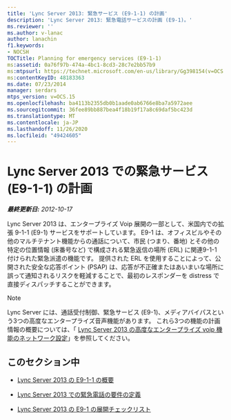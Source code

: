 ```yaml
---
title: 'Lync Server 2013: 緊急サービス (E9-1-1) の計画'
description: 'Lync Server 2013: 緊急電話サービスの計画 (E9-1)。'
ms.reviewer: ''
ms.author: v-lanac
author: lanachin
f1.keywords:
- NOCSH
TOCTitle: Planning for emergency services (E9-1-1)
ms:assetid: 0a76f97b-474a-4bc1-8cd3-28c7e2bb57b9
ms:mtpsurl: https://technet.microsoft.com/en-us/library/Gg398154(v=OCS.15)
ms:contentKeyID: 48183363
ms.date: 07/23/2014
manager: serdars
mtps_version: v=OCS.15
ms.openlocfilehash: ba4113b2355db0b1aade0ab6766e8ba7a5972aee
ms.sourcegitcommit: 36fee89bb887bea4f18b19f17a8c69daf5bc423d
ms.translationtype: MT
ms.contentlocale: ja-JP
ms.lasthandoff: 11/26/2020
ms.locfileid: "49424605"
---
```

# <a name="planning-for-emergency-services-e9-1-1-in-lync-server-2013"></a>Lync Server 2013 での緊急サービス (E9-1-1) の計画

<div data-xmlns="http://www.w3.org/1999/xhtml">

<div class="topic" data-xmlns="http://www.w3.org/1999/xhtml" data-msxsl="urn:schemas-microsoft-com:xslt" data-cs="https://msdn.microsoft.com/">

<div data-asp="https://msdn2.microsoft.com/asp">



</div>

<div id="mainSection">

<div id="mainBody">

<span> </span>

_**最終更新日:** 2012-10-17_

Lync Server 2013 は、エンタープライズ Voip 展開の一部として、米国内での拡張 9-1-1 (E9-1) サービスをサポートしています。 E9-1 は、オフィスビルやその他のマルチテナント機能からの通話について、市民 (つまり、番地) とその他の特定の位置情報 (床番号など) で構成される緊急返信の場所 (ERL) に関連9-1-1 付けられた緊急派遣の機能です。 提供された ERL を使用することによって、公開された安全な応答ポイント (PSAP) は、応答が不正確またはあいまいな場所に誤って通知されるリスクを軽減することで、最初のレスポンダーを distress で直接ディスパッチすることができます。

<div>


> [!NOTE]  
> Lync Server には、通話受付制御、緊急サービス (E9-1)、メディアバイパスという3つの高度なエンタープライズ音声機能があります。 これら3つの機能の計画情報の概要については、「 <A href="lync-server-2013-network-settings-for-the-advanced-enterprise-voice-features.md">Lync Server 2013 の高度なエンタープライズ voip 機能のネットワーク設定</A>」を参照してください。



</div>

<div>

## <a name="in-this-section"></a>このセクション中

  - [Lync Server 2013 の E9-1-1 の概要](lync-server-2013-overview-of-e9-1-1.md)

  - [Lync Server 2013 での緊急電話の要件の定義](lync-server-2013-defining-your-requirements-for-emergency-calls.md)

  - [Lync Server 2013 の E9-1 の展開チェックリスト](lync-server-2013-deployment-checklist-for-e9-1-1.md)

</div>

</div>

<span> </span>

</div>

</div>

</div>

